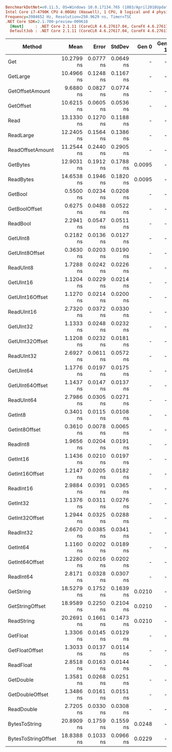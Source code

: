 ``` ini

BenchmarkDotNet=v0.11.5, OS=Windows 10.0.17134.765 (1803/April2018Update/Redstone4)
Intel Core i7-4790K CPU 4.00GHz (Haswell), 1 CPU, 8 logical and 4 physical cores
Frequency=3984652 Hz, Resolution=250.9629 ns, Timer=TSC
.NET Core SDK=2.1.700-preview-009618
  [Host]     : .NET Core 2.1.11 (CoreCLR 4.6.27617.04, CoreFX 4.6.27617.02), 64bit RyuJIT
  DefaultJob : .NET Core 2.1.11 (CoreCLR 4.6.27617.04, CoreFX 4.6.27617.02), 64bit RyuJIT


```
|              Method |       Mean |     Error |    StdDev |  Gen 0 | Gen 1 | Gen 2 | Allocated |
|-------------------- |-----------:|----------:|----------:|-------:|------:|------:|----------:|
|                 Get | 10.2799 ns | 0.0777 ns | 0.0649 ns |      - |     - |     - |         - |
|            GetLarge | 10.4966 ns | 0.1248 ns | 0.1167 ns |      - |     - |     - |         - |
|     GetOffsetAmount |  9.6880 ns | 0.0827 ns | 0.0774 ns |      - |     - |     - |         - |
|           GetOffset | 10.6215 ns | 0.0605 ns | 0.0536 ns |      - |     - |     - |         - |
|                Read | 13.1330 ns | 0.1270 ns | 0.1188 ns |      - |     - |     - |         - |
|           ReadLarge | 12.2405 ns | 0.1564 ns | 0.1386 ns |      - |     - |     - |         - |
|    ReadOffsetAmount | 11.2544 ns | 0.2440 ns | 0.2905 ns |      - |     - |     - |         - |
|            GetBytes | 12.9031 ns | 0.1912 ns | 0.1788 ns | 0.0095 |     - |     - |      40 B |
|           ReadBytes | 14.6538 ns | 0.1946 ns | 0.1820 ns | 0.0095 |     - |     - |      40 B |
|             GetBool |  0.5500 ns | 0.0234 ns | 0.0208 ns |      - |     - |     - |         - |
|       GetBoolOffset |  0.6275 ns | 0.0488 ns | 0.0522 ns |      - |     - |     - |         - |
|            ReadBool |  2.2941 ns | 0.0547 ns | 0.0511 ns |      - |     - |     - |         - |
|            GetUInt8 |  0.2182 ns | 0.0136 ns | 0.0127 ns |      - |     - |     - |         - |
|      GetUInt8Offset |  0.3630 ns | 0.0203 ns | 0.0190 ns |      - |     - |     - |         - |
|           ReadUInt8 |  1.7288 ns | 0.0242 ns | 0.0226 ns |      - |     - |     - |         - |
|           GetUInt16 |  1.1204 ns | 0.0229 ns | 0.0214 ns |      - |     - |     - |         - |
|     GetUInt16Offset |  1.1270 ns | 0.0214 ns | 0.0200 ns |      - |     - |     - |         - |
|          ReadUInt16 |  2.7320 ns | 0.0372 ns | 0.0330 ns |      - |     - |     - |         - |
|           GetUInt32 |  1.1333 ns | 0.0248 ns | 0.0232 ns |      - |     - |     - |         - |
|     GetUInt32Offset |  1.1208 ns | 0.0232 ns | 0.0181 ns |      - |     - |     - |         - |
|          ReadUInt32 |  2.6927 ns | 0.0611 ns | 0.0572 ns |      - |     - |     - |         - |
|           GetUInt64 |  1.1776 ns | 0.0197 ns | 0.0175 ns |      - |     - |     - |         - |
|     GetUInt64Offset |  1.1437 ns | 0.0147 ns | 0.0137 ns |      - |     - |     - |         - |
|          ReadUInt64 |  2.7986 ns | 0.0305 ns | 0.0271 ns |      - |     - |     - |         - |
|             GetInt8 |  0.3401 ns | 0.0115 ns | 0.0108 ns |      - |     - |     - |         - |
|       GetInt8Offset |  0.3610 ns | 0.0078 ns | 0.0065 ns |      - |     - |     - |         - |
|            ReadInt8 |  1.9656 ns | 0.0204 ns | 0.0191 ns |      - |     - |     - |         - |
|            GetInt16 |  1.1436 ns | 0.0210 ns | 0.0197 ns |      - |     - |     - |         - |
|      GetInt16Offset |  1.2147 ns | 0.0205 ns | 0.0182 ns |      - |     - |     - |         - |
|           ReadInt16 |  2.9884 ns | 0.0391 ns | 0.0365 ns |      - |     - |     - |         - |
|            GetInt32 |  1.1376 ns | 0.0311 ns | 0.0276 ns |      - |     - |     - |         - |
|      GetInt32Offset |  1.2944 ns | 0.0325 ns | 0.0288 ns |      - |     - |     - |         - |
|           ReadInt32 |  2.6670 ns | 0.0385 ns | 0.0341 ns |      - |     - |     - |         - |
|            GetInt64 |  1.1160 ns | 0.0202 ns | 0.0189 ns |      - |     - |     - |         - |
|      GetInt64Offset |  1.2280 ns | 0.0216 ns | 0.0202 ns |      - |     - |     - |         - |
|           ReadInt64 |  2.8171 ns | 0.0328 ns | 0.0307 ns |      - |     - |     - |         - |
|           GetString | 18.5279 ns | 0.1752 ns | 0.1639 ns | 0.0210 |     - |     - |      88 B |
|     GetStringOffset | 18.9589 ns | 0.2250 ns | 0.2104 ns | 0.0210 |     - |     - |      88 B |
|          ReadString | 20.2691 ns | 0.1661 ns | 0.1473 ns | 0.0210 |     - |     - |      88 B |
|            GetFloat |  1.3306 ns | 0.0145 ns | 0.0129 ns |      - |     - |     - |         - |
|      GetFloatOffset |  1.3033 ns | 0.0137 ns | 0.0114 ns |      - |     - |     - |         - |
|           ReadFloat |  2.8518 ns | 0.0163 ns | 0.0144 ns |      - |     - |     - |         - |
|           GetDouble |  1.3581 ns | 0.0268 ns | 0.0251 ns |      - |     - |     - |         - |
|     GetDoubleOffset |  1.3486 ns | 0.0161 ns | 0.0151 ns |      - |     - |     - |         - |
|          ReadDouble |  2.7205 ns | 0.0330 ns | 0.0308 ns |      - |     - |     - |         - |
|       BytesToString | 20.8909 ns | 0.1759 ns | 0.1559 ns | 0.0248 |     - |     - |     104 B |
| BytesToStringOffset | 18.8388 ns | 0.1033 ns | 0.0966 ns | 0.0229 |     - |     - |      96 B |
